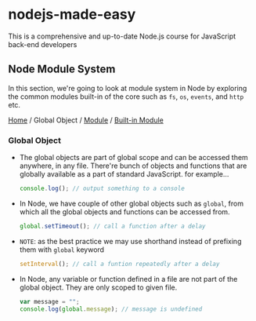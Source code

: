# nodejs-made-easy

This is a comprehensive and up-to-date Node.js course for JavaScript back-end developers

## Node Module System

In this section, we're going to look at module system in Node by exploring the common modules built-in of the core such as `fs`, `os`, `events`, and `http` etc.

[Home](../README.md) / Global Object / [Module](./modules.md) / [Built-in Module](./common-modules.md)

### Global Object

- The global objects are part of global scope and can be accessed them anywhere, in any file. There're bunch of objects and functions that are globally available as a part of standard JavaScript. for example...

  ```js
  console.log(); // output something to a console
  ```

- In Node, we have couple of other global objects such as `global`, from which all the global objects and functions can be accessed from.

  ```js
  global.setTimeout(); // call a function after a delay
  ```

- `NOTE`: as the best practice we may use shorthand instead of prefixing them with `global` keyword

  ```js
  setInterval(); // call a funtion repeatedly after a delay
  ```

- In Node, any variable or function defined in a file are not part of the global object. They are only scoped to given file.

  ```js
  var message = "";
  console.log(global.message); // message is undefined
  ```
